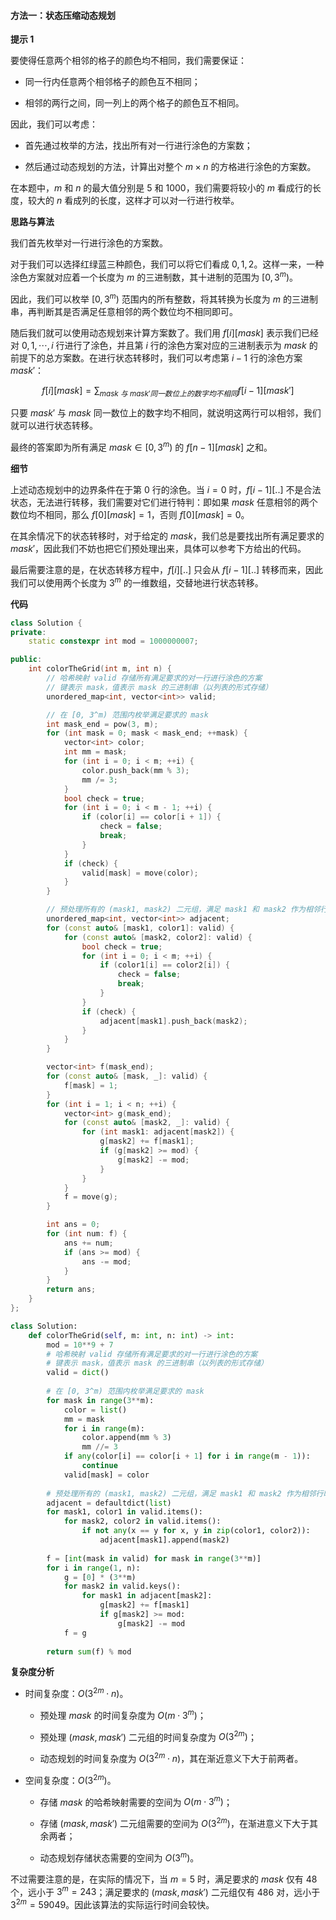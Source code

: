 #### 方法一：状态压缩动态规划

**提示 $1$**

要使得任意两个相邻的格子的颜色均不相同，我们需要保证：

- 同一行内任意两个相邻格子的颜色互不相同；

- 相邻的两行之间，同一列上的两个格子的颜色互不相同。

因此，我们可以考虑：

- 首先通过枚举的方法，找出所有对一行进行涂色的方案数；

- 然后通过动态规划的方法，计算出对整个 $m \times n$ 的方格进行涂色的方案数。

在本题中，$m$ 和 $n$ 的最大值分别是 $5$ 和 $1000$，我们需要将较小的 $m$ 看成行的长度，较大的 $n$ 看成列的长度，这样才可以对一行进行枚举。

**思路与算法**

我们首先枚举对一行进行涂色的方案数。

对于我们可以选择红绿蓝三种颜色，我们可以将它们看成 $0, 1, 2$。这样一来，一种涂色方案就对应着一个长度为 $m$ 的三进制数，其十进制的范围为 $[0, 3^m)$。

因此，我们可以枚举 $[0, 3^m)$ 范围内的所有整数，将其转换为长度为 $m$ 的三进制串，再判断其是否满足任意相邻的两个数位均不相同即可。

随后我们就可以使用动态规划来计算方案数了。我们用 $f[i][\textit{mask}]$ 表示我们已经对 $0, 1, \cdots, i$ 行进行了涂色，并且第 $i$ 行的涂色方案对应的三进制表示为 $\textit{mask}$ 的前提下的总方案数。在进行状态转移时，我们可以考虑第 $i-1$ 行的涂色方案 $\textit{mask}'$：

$$
f[i][\textit{mask}] = \sum_{\textit{mask} ~与~ \textit{mask}' 同一数位上的数字均不相同} f[i-1][\textit{mask}']
$$

只要 $\textit{mask}'$ 与 $\textit{mask}$ 同一数位上的数字均不相同，就说明这两行可以相邻，我们就可以进行状态转移。

最终的答案即为所有满足 $\textit{mask} \in [0, 3^m)$ 的 $f[n-1][\textit{mask}]$ 之和。

**细节**

上述动态规划中的边界条件在于第 $0$ 行的涂色。当 $i=0$ 时，$f[i-1][..]$ 不是合法状态，无法进行转移，我们需要对它们进行特判：即如果 $\textit{mask}$ 任意相邻的两个数位均不相同，那么 $f[0][\textit{mask}] = 1$，否则 $f[0][\textit{mask}] = 0$。

在其余情况下的状态转移时，对于给定的 $\textit{mask}$，我们总是要找出所有满足要求的 $\textit{mask}'$，因此我们不妨也把它们预处理出来，具体可以参考下方给出的代码。

最后需要注意的是，在状态转移方程中，$f[i][..]$ 只会从 $f[i-1][..]$ 转移而来，因此我们可以使用两个长度为 $3^m$ 的一维数组，交替地进行状态转移。

**代码**

```C++ [sol1-C++]
class Solution {
private:
    static constexpr int mod = 1000000007;

public:
    int colorTheGrid(int m, int n) {
        // 哈希映射 valid 存储所有满足要求的对一行进行涂色的方案
        // 键表示 mask，值表示 mask 的三进制串（以列表的形式存储）
        unordered_map<int, vector<int>> valid;

        // 在 [0, 3^m) 范围内枚举满足要求的 mask
        int mask_end = pow(3, m);
        for (int mask = 0; mask < mask_end; ++mask) {
            vector<int> color;
            int mm = mask;
            for (int i = 0; i < m; ++i) {
                color.push_back(mm % 3);
                mm /= 3;
            }
            bool check = true;
            for (int i = 0; i < m - 1; ++i) {
                if (color[i] == color[i + 1]) {
                    check = false;
                    break;
                }
            }
            if (check) {
                valid[mask] = move(color);
            }
        }

        // 预处理所有的 (mask1, mask2) 二元组，满足 mask1 和 mask2 作为相邻行时，同一列上两个格子的颜色不同
        unordered_map<int, vector<int>> adjacent;
        for (const auto& [mask1, color1]: valid) {
            for (const auto& [mask2, color2]: valid) {
                bool check = true;
                for (int i = 0; i < m; ++i) {
                    if (color1[i] == color2[i]) {
                        check = false;
                        break;
                    }
                }
                if (check) {
                    adjacent[mask1].push_back(mask2);
                }
            }
        }

        vector<int> f(mask_end);
        for (const auto& [mask, _]: valid) {
            f[mask] = 1;
        }
        for (int i = 1; i < n; ++i) {
            vector<int> g(mask_end);
            for (const auto& [mask2, _]: valid) {
                for (int mask1: adjacent[mask2]) {
                    g[mask2] += f[mask1];
                    if (g[mask2] >= mod) {
                        g[mask2] -= mod;
                    }
                }
            }
            f = move(g);
        }

        int ans = 0;
        for (int num: f) {
            ans += num;
            if (ans >= mod) {
                ans -= mod;
            }
        }
        return ans;
    }
};
```

```Python [sol1-Python3]
class Solution:
    def colorTheGrid(self, m: int, n: int) -> int:
        mod = 10**9 + 7
        # 哈希映射 valid 存储所有满足要求的对一行进行涂色的方案
        # 键表示 mask，值表示 mask 的三进制串（以列表的形式存储）
        valid = dict()
        
        # 在 [0, 3^m) 范围内枚举满足要求的 mask
        for mask in range(3**m):
            color = list()
            mm = mask
            for i in range(m):
                color.append(mm % 3)
                mm //= 3
            if any(color[i] == color[i + 1] for i in range(m - 1)):
                continue
            valid[mask] = color
        
        # 预处理所有的 (mask1, mask2) 二元组，满足 mask1 和 mask2 作为相邻行时，同一列上两个格子的颜色不同
        adjacent = defaultdict(list)
        for mask1, color1 in valid.items():
            for mask2, color2 in valid.items():
                if not any(x == y for x, y in zip(color1, color2)):
                    adjacent[mask1].append(mask2)
        
        f = [int(mask in valid) for mask in range(3**m)]
        for i in range(1, n):
            g = [0] * (3**m)
            for mask2 in valid.keys():
                for mask1 in adjacent[mask2]:
                    g[mask2] += f[mask1]
                    if g[mask2] >= mod:
                        g[mask2] -= mod
            f = g
            
        return sum(f) % mod
```

**复杂度分析**

- 时间复杂度：$O(3^{2m} \cdot n)$。

    - 预处理 $\textit{mask}$ 的时间复杂度为 $O(m \cdot 3^m)$；

    - 预处理 $(\textit{mask}, \textit{mask}')$ 二元组的时间复杂度为 $O(3^{2m})$；

    - 动态规划的时间复杂度为 $O(3^{2m} \cdot n)$，其在渐近意义下大于前两者。

- 空间复杂度：$O(3^{2m})$。

    - 存储 $\textit{mask}$ 的哈希映射需要的空间为 $O(m \cdot 3^m)$；

    - 存储 $(\textit{mask}, \textit{mask}')$ 二元组需要的空间为 $O(3^{2m})$，在渐进意义下大于其余两者；

    - 动态规划存储状态需要的空间为 $O(3^m)$。

不过需要注意的是，在实际的情况下，当 $m=5$ 时，满足要求的 $\textit{mask}$ 仅有 $48$ 个，远小于 $3^m=243$；满足要求的 $(\textit{mask}, \textit{mask}')$ 二元组仅有 $486$ 对，远小于 $3^{2m}=59049$。因此该算法的实际运行时间会较快。